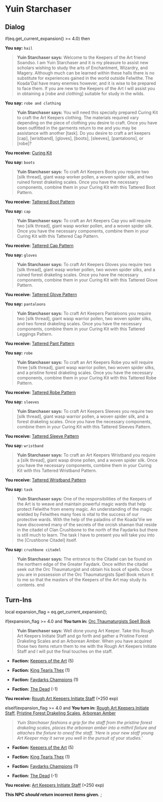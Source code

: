 # Yuin Starchaser


## Dialog


if(eq.get_current_expansion() >= 4.0) then

**You say:** `hail`



>**Yuin Starchaser says:** Welcome to the Keepers of the Art friend Soandso. I am Yuin Starchaser and it is my pleasure to assist new scholars wishing to study the arts of Enchantment, Wizardry, and Magery. Although much can be learned within these halls there is no substitute for experiences gained in the world outside Felwithe. The Koada'Dal have many enemies however, and it is wise to be prepared to face them. If you are new to the Keepers of the Art I will assist you in obtaining a [robe and clothing] suitable for study in the wilds.

**You say:** `robe and clothing`



>**Yuin Starchaser says:** You will need this specially prepared Curing Kit to craft the Art Keepers clothing. The materials required vary depending on the piece of clothing you desire to craft. Once you have been outfitted in the garments return to me and you may be assistance with another [task]. Do you desire to craft a art keepers [cap], [wristband], [gloves], [boots], [sleeves], [pantaloons], or [robe]?


**You receive:**  [Curing Kit](/item/17125)

**You say:** `boots`



>**Yuin Starchaser says:** To craft Art Keepers Boots you require two [silk thread], giant wasp worker pollen, a woven spider silk, and two ruined forest drakeling scales. Once you have the necessary components, combine them in your Curing Kit with this Tattered Boot Pattern.


**You receive:**  [Tattered Boot Pattern](/item/19561)

**You say:** `cap`



>**Yuin Starchaser says:** To craft an Art Keepers Cap you will require two [silk thread], giant wasp worker pollen, and a woven spider silk. Once you have the necessary components, combine them in your Curing Kit with this Tattered Cap Pattern.


**You receive:**  [Tattered Cap Pattern](/item/19555)

**You say:** `gloves`



>**Yuin Starchaser says:** To craft Art Keepers Gloves you require two [silk thread], giant wasp worker pollen, two woven spider silks, and a ruined forest drakeling scales. Once you have the necessary components, combine them in your Curing Kit with this Tattered Glove Pattern.


**You receive:**  [Tattered Glove Pattern](/item/19559)

**You say:** `pantaloons`



>**Yuin Starchaser says:** To craft Art Keepers Pantaloons you require two [silk thread], giant wasp warrior pollen, two woven spider silks, and two forest drakeling scales. Once you have the necessary components, combine them in your Curing Kit with this Tattered Leggings Pattern.


**You receive:**  [Tattered Pant Pattern](/item/19560)

**You say:** `robe`



>**Yuin Starchaser says:** To craft an Art Keepers Robe you will require three [silk thread], giant wasp warrior pollen, two woven spider silks, and a pristine forest drakeling scales. Once you have the necessary components, combine them in your Curing Kit with this Tattered Robe Pattern.


**You receive:**  [Tattered Robe Pattern](/item/11395)

**You say:** `sleeves`



>**Yuin Starchaser says:** To craft Art Keepers Sleeves you require two [silk thread], giant wasp warrior pollen, a woven spider silk, and a forest drakeling scales. Once you have the necessary components, combine them in your Curing Kit with this Tattered Sleeves Pattern.


**You receive:**  [Tattered Sleeve Pattern](/item/19557)

**You say:** `wristband`



>**Yuin Starchaser says:** To craft an Art Keepers Wristband you require a [silk thread], giant wasp drone pollen, and a woven spider silk. Once you have the necessary components, combine them in your Curing Kit with this Tattered Wristband Pattern.


**You receive:**  [Tattered Wristband Pattern](/item/19558)

**You say:** `task`



>**Yuin Starchaser says:** One of the responsibilities of the Keepers of the Art is to weave and maintain powerful magic wards that help protect Felwithe from enemy magic. An understanding of the magic wielded by Felwithes many foes is vital to the success of our protective wards. With the help of the paladins of the Koada'Vie we have discovered many of the secrets of the orcish shaman that reside in the citadel of Clan Crushbone to the north of the Faydarks but there is still much to learn. The task I have to present you will take you into the [Crushbone Citadel] itself.

**You say:** `crushbone citadel`



>**Yuin Starchaser says:** The entrance to the Citadel can be found on the northern edge of the Greater Faydark. Once within the citadel seek out the Orc Thaumaturgist and obtain his book of spells. Once you are in possession of the Orc Thaumaturgists Spell Book return it to me so that the masters of the Keepers of the Art may study its contents.
end

## Turn-Ins



local expansion_flag = eq.get_current_expansion();


if(expansion_flag >= 4.0 and  **You turn in:** [Orc Thaumaturgists Spell Book](/item/20293)


>**Yuin Starchaser says:** Well done young Art Keeper. Take this Rough Art Keepers Initiate Staff and go forth and gather a Pristine Forest Drakeling Scales and an Arborean Amber. When you have acquired those two items return them to me with the Rough Art Keepers Initiate Staff and I will put the final touches on the staff.


* __Faction:__ [Keepers of the Art](/faction/275) (5)


* __Faction:__ [King Tearis Thex](/faction/279) (1)


* __Faction:__ [Faydarks Champions](/faction/246) (1)


* __Faction:__ [The Dead](/faction/239) (-1)


 **You receive:**  [Rough Art Keepers Initiate Staff](/item/20296) (+250 exp)



elseif(expansion_flag >= 4.0 and  **You turn in:** [Rough Art Keepers Initiate Staff](/item/20296), [Pristine Forest Drakeling Scales](/item/20271), [Arborean Amber](/item/20274)


>*Yuin Starchaser fashions a grip for the staff from the pristine forest drakeling scales, places the arborean amber into a mithril fixture and attaches the fixture to oneof the staff. 'Here is your new staff young Art Keeper may it serve you well in the pursuit of your studies.'*


* __Faction:__ [Keepers of the Art](/faction/275) (5)


* __Faction:__ [King Tearis Thex](/faction/279) (1)


* __Faction:__ [Faydarks Champions](/faction/246) (1)


* __Faction:__ [The Dead](/faction/239) (-1)


 **You receive:**  [Art Keepers Initiate Staff](/item/20332) (+250 exp)

**This NPC *should* return incorrect items given.**
;
